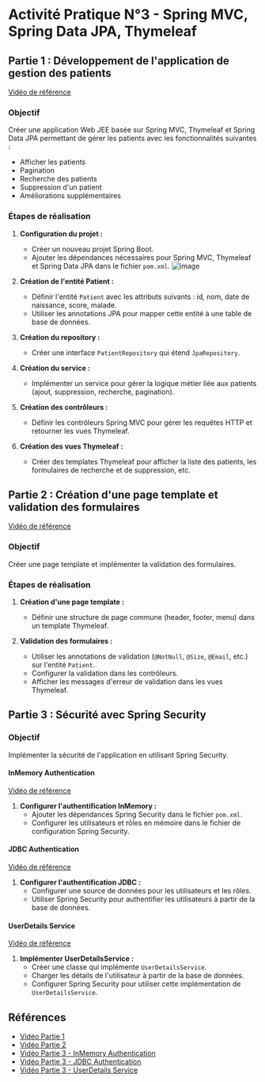 # Activité Pratique N°3 - Spring MVC, Spring Data JPA, Thymeleaf

## Partie 1 : Développement de l'application de gestion des patients
[Vidéo de référence](https://www.youtube.com/watch?v=jDm-q-jEbiA)

### Objectif
Créer une application Web JEE basée sur Spring MVC, Thymeleaf et Spring Data JPA permettant de gérer les patients avec les fonctionnalités suivantes :
- Afficher les patients
- Pagination
- Recherche des patients
- Suppression d'un patient
- Améliorations supplémentaires

### Étapes de réalisation
1. **Configuration du projet :**
   - Créer un nouveau projet Spring Boot.
   - Ajouter les dépendances nécessaires pour Spring MVC, Thymeleaf et Spring Data JPA dans le fichier `pom.xml`.
     ![image](https://github.com/ducloser90/SD_Activite3/assets/167253342/ef3fb8b4-1fdb-4b0d-9e03-9ae85e453ced)



2. **Création de l'entité Patient :**
   - Définir l'entité `Patient` avec les attributs suivants : id, nom, date de naissance, score, malade.
   - Utiliser les annotations JPA pour mapper cette entité à une table de base de données.

3. **Création du repository :**
   - Créer une interface `PatientRepository` qui étend `JpaRepository`.

4. **Création du service :**
   - Implémenter un service pour gérer la logique métier liée aux patients (ajout, suppression, recherche, pagination).

5. **Création des contrôleurs :**
   - Définir les contrôleurs Spring MVC pour gérer les requêtes HTTP et retourner les vues Thymeleaf.

6. **Création des vues Thymeleaf :**
   - Créer des templates Thymeleaf pour afficher la liste des patients, les formulaires de recherche et de suppression, etc.

## Partie 2 : Création d'une page template et validation des formulaires
[Vidéo de référence](https://www.youtube.com/watch?v=eoBE745lDE0)

### Objectif
Créer une page template et implémenter la validation des formulaires.

### Étapes de réalisation
1. **Création d'une page template :**
   - Définir une structure de page commune (header, footer, menu) dans un template Thymeleaf.

2. **Validation des formulaires :**
   - Utiliser les annotations de validation (`@NotNull`, `@Size`, `@Email`, etc.) sur l'entité `Patient`.
   - Configurer la validation dans les contrôleurs.
   - Afficher les messages d'erreur de validation dans les vues Thymeleaf.

## Partie 3 : Sécurité avec Spring Security
### Objectif
Implémenter la sécurité de l'application en utilisant Spring Security.

#### InMemory Authentication
[Vidéo de référence](https://www.youtube.com/watch?v=7VqpC8UD1zM)

1. **Configurer l'authentification InMemory :**
   - Ajouter les dépendances Spring Security dans le fichier `pom.xml`.
   - Configurer les utilisateurs et rôles en mémoire dans le fichier de configuration Spring Security.

#### JDBC Authentication
[Vidéo de référence](https://www.youtube.com/watch?v=Haz3wLiQ5-0)

1. **Configurer l'authentification JDBC :**
   - Configurer une source de données pour les utilisateurs et les rôles.
   - Utiliser Spring Security pour authentifier les utilisateurs à partir de la base de données.

#### UserDetails Service
[Vidéo de référence](https://www.youtube.com/watch?v=RTiS9ygyYs4)

1. **Implémenter UserDetailsService :**
   - Créer une classe qui implémente `UserDetailsService`.
   - Charger les détails de l'utilisateur à partir de la base de données.
   - Configurer Spring Security pour utiliser cette implémentation de `UserDetailsService`.

## Références
- [Vidéo Partie 1](https://www.youtube.com/watch?v=jDm-q-jEbiA)
- [Vidéo Partie 2](https://www.youtube.com/watch?v=eoBE745lDE0)
- [Vidéo Partie 3 - InMemory Authentication](https://www.youtube.com/watch?v=7VqpC8UD1zM)
- [Vidéo Partie 3 - JDBC Authentication](https://www.youtube.com/watch?v=Haz3wLiQ5-0)
- [Vidéo Partie 3 - UserDetails Service](https://www.youtube.com/watch?v=RTiS9ygyYs4)
